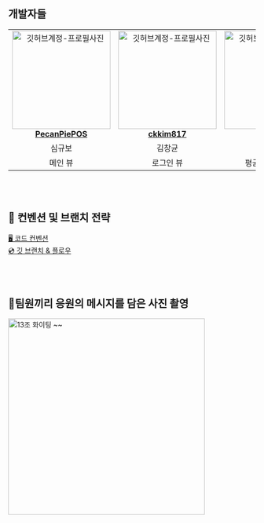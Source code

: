 


<h2> 개발자들 </h2>

<table align="center">
    <tr align="center">
        <td style="min-width: 150px;">
            <a href="https://github.com/PecanPiePOS">
              <img src="https://velog.velcdn.com/images/kwonjeong/post/205bed5a-d937-4580-afcf-c046ad4945b8/image.jpeg" width="200" alt="깃허브계정-프로필사진">
              <br />
                <b>PecanPiePOS</b>
            </a>
        </td>
      <td style="min-width: 150px;">
            <a href="https://github.com/ckkim817">
              <img src="https://velog.velcdn.com/images/kwonjeong/post/23403993-2d87-4ac2-bfe6-4806121d9d3c/image.jpeg" width="200" alt="깃허브계정-프로필사진">
              <br />
              <b>ckkim817</b>
            </a>
        </td>
      <td style="min-width: 150px;">
            <a href="https://github.com/kj9470">
              <img src="https://velog.velcdn.com/images/kwonjeong/post/29fff104-96cf-4826-9415-e7c36b1b2681/image.jpeg" width="200" alt="깃허브계정-프로필사진">
              <br />
              <b>kj9470</b>
            </a>
        </td>
      <td style="min-width: 150px;">
            <a href="https://github.com/frohsch">
              <img src="https://velog.velcdn.com/images/kwonjeong/post/4ab46256-0c90-47ae-9202-bd1c2364ed05/image.jpeg" width="200" alt="깃허브계정-프로필사진">
              <br />
              <b>frohsch</b>
            </a>
        </td>
    </tr>
    <tr align="center">
        <td>
            심규보 <br/>
      </td>
       <td>
            김창균 <br/>
      </td>
       <td>
            권정 <br/>
      </td>
       <td>
            김민주 <br/>
      </td>
    </tr>
    <tr align="center">
        <td>
            메인 뷰 <br/>
      </td>
       <td>
            로그인 뷰 <br/>
      </td>
       <td>
            평균 소음 횟수 뷰 <br/>
      </td>
       <td>
            소음 리스트 뷰 <br/>
      </td>
    </tr>
</table>

<br>
<br>

<h2>  📄 컨벤션 및 브랜치 전략 </h2>

[🖥️ 코드 컨벤션](https://stitch-steam-6c0.notion.site/e5e9b58b8d224e05bcea18c4293b0625)  <br>
 [💿 깃 브랜치 & 플로우](https://stitch-steam-6c0.notion.site/23579394d44149f08c209dd7e265d1d7)


<br/>

<br/>

<h2> 📸팀원끼리 응원의 메시지를 담은 사진 촬영 </h2>
<img src="https://velog.velcdn.com/images/kwonjeong/post/89f78c53-0dcb-420f-ad55-63fbcf63397d/image.jpg"  width="400" alt="13조 화이팅 ~~" />




